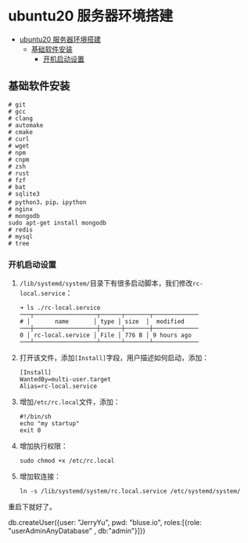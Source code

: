 # ubuntu20 服务器环境搭建

<!-- @import "[TOC]" {cmd="toc" depthFrom=1 depthTo=6 orderedList=false} -->

<!-- code_chunk_output -->

- [ubuntu20 服务器环境搭建](#ubuntu20-服务器环境搭建)
  - [基础软件安装](#基础软件安装)
    - [开机启动设置](#开机启动设置)

<!-- /code_chunk_output -->

## 基础软件安装

```shell
# git
# gcc
# clang
# automake
# cmake
# curl
# wget
# npm
# cnpm
# zsh
# rust
# fzf
# bat
# sqlite3
# python3，pip，ipython
# nginx
# mongodb
sudo apt-get install mongodb
# redis
# mysql
# tree
```

### 开机启动设置

1. `/lib/systemd/system/`目录下有很多启动脚本，我们修改`rc-local.service`：

   ```shell
   ➜ ls ./rc-local.service
   ───┬──────────────────┬──────┬───────┬─────────────
   # │       name       │ type │ size  │  modified   
   ───┼──────────────────┼──────┼───────┼─────────────
   0 │ rc-local.service │ File │ 776 B │ 9 hours ago 
   ───┴──────────────────┴──────┴───────┴─────────────
   ```

2. 打开该文件，添加`[Install]`字段，用户描述如何启动，添加：

   ```shell
   [Install]
   WantedBy=multi-user.target  
   Alias=rc-local.service
   ```

3. 增加`/etc/rc.local`文件，添加：

   ```shell
   #!/bin/sh
   echo "my startup"
   exit 0
   ```

4. 增加执行权限：

   ```shell
   sudo chmod +x /etc/rc.local
   ```

5. 增加软连接：

   ```shell
   ln -s /lib/systemd/system/rc.local.service /etc/systemd/system/ 
   ```

重启下就好了。

db.createUser({user: "JerryYu", pwd: "bluse.io", roles:[{role: "userAdminAnyDatabase" , db:"admin"}]})